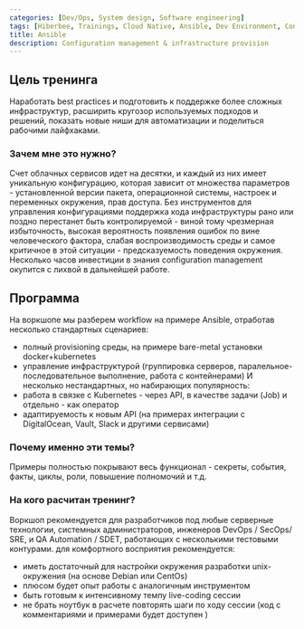 ```yaml
---
categories: [Dev/Ops, System design, Software engineering]
tags: [Hiberbee, Trainings, Cloud Native, Ansible, Dev Environment, Configuration management, localhost]
title: Ansible
description: Configuration management & infrastructure provision
---
```

## Цель тренинга
Наработать best practices и подготовить к поддержке более сложных инфраструктур, расширить кругозор используемых подходов и решений, показать новые ниши для автоматизации и поделиться рабочими лайфхаками.

### Зачем мне это нужно?
Счет облачных сервисов идет на десятки, и каждый из них имеет уникальную конфигурацию, которая зависит от множества параметров - установленной версии пакета, операционной системы, настроек и переменных окружения, прав доступа. Без инструментов для управления конфигурациями поддержка кода инфраструктуры рано или поздно перестанет быть контролируемой - виной тому чрезмерная избыточность, высокая вероятность появления ошибок по вине человеческого фактора, слабая воспроизводимость среды и самое критичное в этой ситуации - предсказуемость поведения окружения. Несколько часов инвестиции в знания configuration management окупится с лихвой в дальнейшей работе.

## Программа
На воркшопе мы разберем workflow на примере Ansible, отработав несколько стандартных сценариев:
- полный provisioning среды, на примере bare-metal установки docker+kubernetes 
- управление инфраструктурой (группировка серверов, паралельное-последовательное выполнение, работа с контейнерами)
И несколько нестандартных, но набирающих популярность:
- работа в связке с Kubernetes - через API, в качестве задачи (Job) и отдельно - как оператор 
- адаптируемость к новым API (на примерах интеграции с DigitalOcean, Vault, Slack и другими сервисами)

### Почему именно эти темы?
Примеры полностью покрывают весь функционал - секреты, события, факты, циклы, роли, повышение полномочий и т.д.

### На кого расчитан тренинг?
Воркшоп рекомендуется для разработчиков под любые серверные технологии, системных администраторов, инженеров DevOps / SecOps/ SRE, и QA Automation / SDET, работающих с несколькими тестовыми контурами.
для комфортного восприятия рекомендуется: 
- иметь достаточный для настройки окружения разработки unix-окружения (на основе Debian или CentOs)
- плюсом будет опыт работы с аналогичным инструментом
- быть готовым к интенсивному темпу live-coding сессии
- не брать ноутбук в расчете повторять шаги по ходу сессии (код с комментариями и примерами будет доступен )

